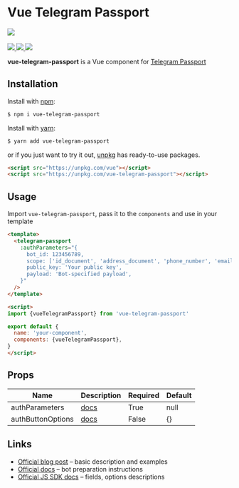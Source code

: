 <h1>Vue Telegram Passport</h1>
<p>
    <img src="https://i.imgur.com/ex5hnL3.png" />
    <br>
    <br>
    <a href="https://badge.fury.io/js/vue-telegram-passport">
        <img src="https://badge.fury.io/js/vue-telegram-passport.svg" />
    </a>
    <a href="https://www.npmjs.com/package/vue-telegram-passport">
        <img src="https://img.shields.io/npm/dm/vue-telegram-passport.svg" />
    </a>
    <a href="https://travis-ci.org/vchaptsev/vue-telegram-passport">
        <img src="https://travis-ci.org/vchaptsev/vue-telegram-passport.svg?branch=master" />
    </a><br>
</p>

**vue-telegram-passport** is a Vue component for [Telegram Passport](https://telegram.org/blog/passport)


## Installation

Install with [npm](https://npmjs.com):

  ```bash
  $ npm i vue-telegram-passport
  ```

Install with [yarn](https://yarnpkg.com):

  ```bash
  $ yarn add vue-telegram-passport
  ```

or if you just want to try it out, [unpkg](https://unpkg.com/#/) has ready-to-use packages.

```html
<script src="https://unpkg.com/vue"></script>
<script src="https://unpkg.com/vue-telegram-passport"></script>
```
## Usage

Import `vue-telegram-passport`, pass it to the `components` and use in your template

```html
<template>
  <telegram-passport
    :authParameters="{
      bot_id: 123456789,
      scope: ['id_document', 'address_document', 'phone_number', 'email'],
      public_key: 'Your public key',
      payload: 'Bot-specified payload',
    }"
  />
</template>

<script>
import {vueTelegramPassport} from 'vue-telegram-passport'

export default {
  name: 'your-component',
  components: {vueTelegramPassport},
}
</script>
```


## Props
| Name              | Description                                                                   | Required | Default     |
| ----------------- | ----------------------------------------------------------------------------- | -------- | ----------- |
| authParameters    | [docs](https://core.telegram.org/passport/sdk-javascript#authparameters)      | True     | null        |
| authButtonOptions | [docs](https://core.telegram.org/passport/sdk-javascript#authbuttonoptions)   | False    | {}          |


## Links
+ [Official blog post](https://telegram.org/blog/passport) – basic description and examples
+ [Official docs](https://core.telegram.org/passport) – bot preparation instructions
+ [Official JS SDK docs](https://core.telegram.org/passport/sdk-javascript) – fields, options descriptions
